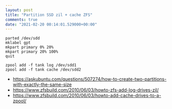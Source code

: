```yaml
---
layout: post
title: "Partition SSD zil + cache ZFS"
comments: true
date: "2021-02-20 00:14:01.529000+00:00"
---
```




```
parted /dev/sdd
mklabel gpt
mkpart primary 0% 20%
mkpart primary 20% 100%
quit

zpool add -f tank log /dev/sdd1
zpool add -f tank cache /dev/sdd2
```

* https://askubuntu.com/questions/507274/how-to-create-two-partitions-with-exactly-the-same-size
* https://www.zfsbuild.com/2010/06/03/howto-zfs-add-log-drives-zil/
* https://www.zfsbuild.com/2010/06/03/howto-add-cache-drives-to-a-zpool/